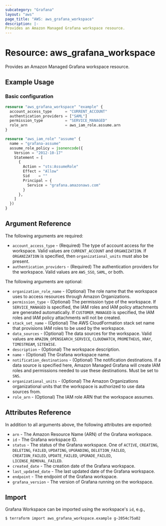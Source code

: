 ```yaml
---
subcategory: "Grafana"
layout: "aws"
page_title: "AWS: aws_grafana_workspace"
description: |-
Provides an Amazon Managed Grafana workspace resource.
---
```


# Resource: aws_grafana_workspace

Provides an Amazon Managed Grafana workspace resource.

## Example Usage

### Basic configuration

```terraform
resource "aws_grafana_workspace" "example" {
  account_access_type      = "CURRENT_ACCOUNT"
  authentication_providers = ["SAML"]
  permission_type          = "SERVICE_MANAGED"
  role_arn                 = aws_iam_role.assume.arn
}

resource "aws_iam_role" "assume" {
  name = "grafana-assume"
  assume_role_policy = jsonencode({
    Version = "2012-10-17"
    Statement = [
      {
        Action = "sts:AssumeRole"
        Effect = "Allow"
        Sid    = ""
        Principal = {
          Service = "grafana.amazonaws.com"
        }
      },
    ]
  })
}
```

## Argument Reference

The following arguments are required:

* `account_access_type` - (Required) The type of account access for the workspace. Valid values are `CURRENT_ACCOUNT` and `ORGANIZATION`. If `ORGANIZATION` is specified, then `organizational_units` must also be present.
* `authentication_providers` - (Required) The authentication providers for the workspace. Valid values are `AWS_SSO`, `SAML`, or both.

The following arguments are optional:

* `organization_role_name` - (Optional) The role name that the workspace uses to access resources through Amazon Organizations.
* `permission_type` - (Optional) The permission type of the workspace. If `SERVICE_MANAGED` is specified, the IAM roles and IAM policy attachments are generated automatically. If `CUSTOMER_MANAGED` is specified, the IAM roles and IAM policy attachments will not be created.
* `stack_set_name` - (Optional) The AWS CloudFormation stack set name that provisions IAM roles to be used by the workspace.
* `data_sources` - (Optional) The data sources for the workspace. Valid values are `AMAZON_OPENSEARCH_SERVICE`, `CLOUDWATCH`, `PROMETHEUS`, `XRAY`, `TIMESTREAM`, `SITEWISE`.
* `description` - (Optional) The workspace description.
* `name` - (Optional) The Grafana workspace name.
* `notification_destinations` - (Optional) The notification destinations. If a data source is specified here, Amazon Managed Grafana will create IAM roles and permissions needed to use these destinations. Must be set to `SNS`.
* `organizational_units` - (Optional) The Amazon Organizations organizational units that the workspace is authorized to use data sources from.
* `role_arn` - (Optional) The IAM role ARN that the workspace assumes.

## Attributes Reference

In addition to all arguments above, the following attributes are exported:

* `arn` - The Amazon Resource Name (ARN) of the Grafana workspace.
* `id` - The Grafana workspace ID.
* `status` - The status of the Grafana workspace. One of `ACTIVE`, `CREATING`, `DELETING`, `FAILED`, `UPDATING`, `UPGRADING`, `DELETION_FAILED`, `CREATION_FAILED`, `UPDATE_FAILED`, `UPGRADE_FAILED`, `LICENSE_REMOVAL_FAILED`.
* `created_date` - The creation date of the Grafana workspace.
* `last_updated_date` - The last updated date of the Grafana workspace.
* `endpoint` - The endpoint of the Grafana workspace.
* `grafana_version` - The version of Grafana running on the workspace.

## Import

Grafana Workspace can be imported using the workspace's `id`, e.g.,

```
$ terraform import aws_grafana_workspace.example g-2054c75a02
```